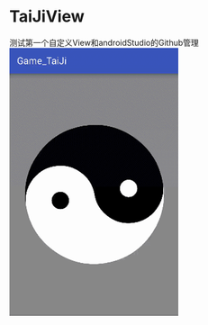 # TaiJiView
测试第一个自定义View和androidStudio的Github管理
![image](https://github.com/WuMingke/TaiJiView/blob/master/imgs/005Xtdi2jw1f82a3rcif6g308c0d8gtv.gif)
